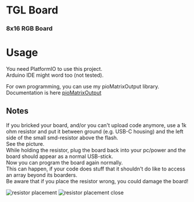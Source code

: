 # TGL Board

### 8x16 RGB Board

# Usage
You need PlatformIO to use this project.  
Arduino IDE might word too (not tested).

For own programming, you can use my pioMatrixOutput library.
Documentation is here [pioMatrixOutput](READMEpioMatrixOutput.md)

## Notes
If you bricked your board,
and/or you can't upload code anymore,
use a 1k ohm resistor and put it between ground (e.g. USB-C housing)
and the left side of the small smd-resistor above the flash.  
See the picture.  
While holding the resistor, plug the board back into your pc/power and the board should appear as a normal USB-stick.  
Now you can program the board again normally.  
This can happen, if your code does stuff that it shouldn't do like to access an array beyond its boarders.  
Be aware that if you place the resistor wrong, you could damage the board!

![resistor placement](assets/images/resistorPlacement.png "resistorPlacement")
![resistor placement close](assets/images/resistorPlacementClose.png "resistorPlacementClose")
